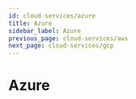 ```yaml
---
id: cloud-services/azure
title: Azure
sidebar_label: Azure
previous_page: cloud-services/aws
next_page: cloud-services/gcp
---
```


# Azure